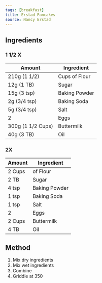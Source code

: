 ```yaml
---
tags: [breakfast]
title: Erstad Pancakes
source: Nancy Erstad
---
```

## Ingredients

### 1 1/2 X
Amount | Ingredient
--- | ---
210g (1 1/2) | Cups of Flour
12g (1 TB) | Sugar
15g (3 tsp) | Baking Powder
2g (3/4 tsp) | Baking Soda
5g (3/4 tsp) | Salt
2 | Eggs
300g (1 1/2 Cups) | Buttermilk
40g (3 TB) | Oil

### 2X
Amount | Ingredient
--- | ---
2 Cups | of Flour
2 TB | Sugar
4 tsp | Baking Powder
1 tsp | Baking Soda
1 tsp | Salt
2 | Eggs
2 Cups | Buttermilk
4 TB | Oil

## Method

1. Mix dry ingredients
2. Mix wet ingredients
3. Combine
4. Griddle at 350